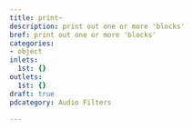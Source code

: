 ```yaml
---
title: print~
description: print out one or more 'blocks'
bref: print out one or more 'blocks'
categories:
- object
inlets:
  1st: {}
outlets:
  1st: {}
draft: true
pdcategory: Audio Filters

---
```


